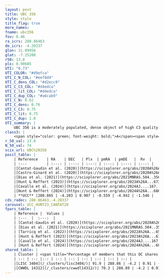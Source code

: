 ```yaml
---
layout: post
title: UBC 356
style: style
title_flag: true
more_names: 
fname: ubc356
fov: 0.46
ra_icrs: 288.86463
de_icrs: -4.20337
glon: 31.89956
glat: -7.25208
r50: 13.8
plx: 0.90685
UTI: "0.73"
UTI_COLOR: "#d9efca"
UTI_C_N_COL: "#eef8d4"
UTI_C_dens_COL: "#d2ecc9"
UTI_C_C3_COL: "#d4edca"
UTI_C_lit_COL: "#d4edca"
UTI_C_dup_COL: "#a6cab9"
UTI_C_N: 0.62
UTI_C_dens: 0.76
UTI_C_C3: 0.75
UTI_C_lit: 0.75
UTI_C_dup: 1.0
UTI_summary: |
    UBC 356 is a moderately populated, dense object of high C3 quality. It is well-studied in the literature. This object shares a large percentage of members with 2 later reported entries.
class3: |
    <span style="color: green; font-weight: bold;">A</span><span style="color: #FFC300; font-weight: bold;">B</span>
r_50_val: 13.8
N_50_val: 74
scix_url: UBC%20356
posit_table: |
    | Reference    | RA    | DEC   | Plx  | pmRA  | pmDE   |  Rv  |
    | :---         | :---: | :---: | :---: | :---: | :---: | :---: |
    |[Cantat-Gaudin et al. (2020)](https://scixplorer.org/abs/2020A%26A...640A...1C) | 288.853 | -4.203 | 0.921 | -0.65 | -4.938 | -- |
    |[Castro-Ginard et al. (2020)](https://scixplorer.org/abs/2020A%26A...635A..45C) | 288.845 | -4.166 | 0.923 | -0.642 | -4.948 | -- |
    |[Dias et al. (2021)](https://scixplorer.org/abs/2021MNRAS.504..356D) | 288.859 | -4.171 | 0.925 | -0.614 | -4.934 | -- |
    |[Hunt & Reffert (2023)](https://scixplorer.org/abs/2023A%26A...673A.114H) | 288.924 | -4.279 | 0.911 | -0.513 | -5.018 | 9.157 |
    |[Cavallo et al. (2024)](https://scixplorer.org/abs/2024AJ....167...12C) | 288.875 | -4.211 | 0.914 | -- | -- | -- |
    |[Hunt & Reffert (2024)](https://scixplorer.org/abs/2024A%26A...686A..42H) | 288.924 | -4.279 | 0.911 | -0.513 | -5.018 | 9.157 |
    | **UCC** |288.865 | -4.203 | 0.907 | -0.559 | -4.942 | -1.546 | 
cds_radec: 288.86463,-4.20337
carousel: UCC_HUNT23_CANTAT20
fpars_table: |
    | Reference |  Values |
    | :---  |  :---:  |
    | [Cantat-Gaudin et al. (2020)](https://scixplorer.org/abs/2020A%26A...640A...1C) | `AVNN=1.35, DMNN=10.06, AgeNN=8.01` |
    | [Dias et al. (2021)](https://scixplorer.org/abs/2021MNRAS.504..356D) | `Av=1.701, Dist=1055, logage=8.165, [Fe/H]=0.137` |
    | [Tarricq et al. (2022)](https://scixplorer.org/abs/2022A%26A...659A..59T) | `Dist=999, logAgeNN=8.05` |
    | [Hunt & Reffert (2023)](https://scixplorer.org/abs/2023A%26A...673A.114H) | `AV50=1.621, diffAV50=1.239, MOD50=10.032, logAge50=8.334` |
    | [Cavallo et al. (2024)](https://scixplorer.org/abs/2024AJ....167...12C) | `AV50=1.56, dMod50=10.27, logAge50=8.36, [Fe/H]50=0.48` |
    | [Hunt & Reffert (2024)](https://scixplorer.org/abs/2024A%26A...686A..42H) | `MassJ=510.996` |
shared_table: |
    | Cluster | <span title="Percentage of members that this OC shares with the ones listed">%</span>   | RA   | DEC   | Plx   | pmRA  | pmDE  | Rv | UTI |
    | :-: | :-: |:-: | :-: | :-: | :-: | :-: | :-: | :-: |
    |[LISC 3404](/_clusters/lisc3404/)| 91.9 | 288.86 | -4.2 | 0.91 | -0.55 | -4.96 | -1.49 |0.12 |
    |[CWWDL 14312](/_clusters/cwwdl14312/)| 70.3 | 288.89 | -4.2 | 0.91 | -0.55 | -4.96 | -8.13 |0.0 |
---
```

